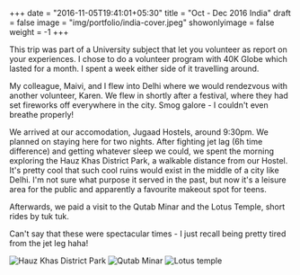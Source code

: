 +++
date = "2016-11-05T19:41:01+05:30"
title = "Oct - Dec 2016 India"
draft = false
image = "img/portfolio/india-cover.jpeg"
showonlyimage = false
weight = -1
+++

This trip was part of a University subject that let you volunteer as report on your experiences. I chose to do a volunteer program with 40K Globe which lasted for a month. I spent a week either side of it travelling around.
<!--more-->

My colleague, Maivi, and I flew into Delhi where we would rendezvous with another volunteer, Karen. We flew in shortly after a festival, where they had set fireworks off everywhere in the city. Smog galore - I couldn't even breathe properly!

We arrived at our accomodation, Jugaad Hostels, around 9:30pm. We planned on staying here for two nights. After fighting jet lag (6h time difference) and getting whatever sleep we could, we spent the morning exploring the Hauz Khas District Park, a walkable distance from our Hostel. It's pretty cool that such cool ruins would exist in the middle of a city like Delhi. I'm not sure what purpose it served in the past, but now it's a leisure area for the public and apparently a favourite makeout spot for teens.

Afterwards, we paid a visit to the Qutab Minar and the Lotus Temple, short rides by tuk tuk.

Can't say that these were spectacular times - I just recall being pretty tired from the jet leg haha!

![Hauz Khas District Park](/trips/img/trips-india/delhi/DSC_0629_1.jpeg)
![Qutab Minar](/trips/img/trips-india/delhi/DSC_0728.jpeg)
![Lotus temple](/trips/img/trips-india/delhi/DSC_0747.jpeg)